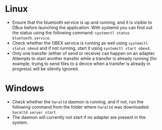 # Linux
- Ensure that the bluetooth service is up and running, and it is visible to DBus before launching the application. With systemd you can find out the status using the following command: `systemctl status bluetooth.service`.
- Check whether the OBEX service is running as well using `systemctl status obexd` and if not running, start it using `systemctl start obexd`.
- Only one transfer (either of send or receive) can happen on an adapter. Attempts to start another transfer while a transfer is already running (for example, trying to send files to a device when a transfer is already in progress) will be silently ignored.

# Windows
- Check whether the `haraltd` daemon is running, and if not, run the following command from the folder where `haraltd` was downloaded:
`haraltd server start`
- The daemon will currently not start if no adapter are present in the system.